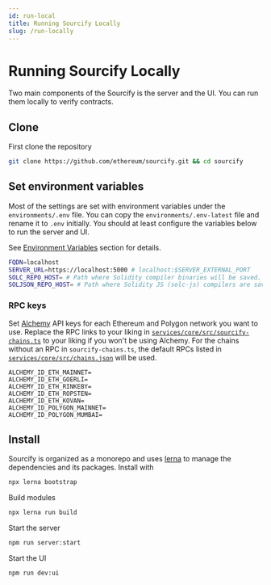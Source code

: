 ```yaml
---
id: run-local
title: Running Sourcify Locally
slug: /run-locally
---
```


# Running Sourcify Locally

Two main components of the Sourcify is the server and the UI. You can run them locally to verify contracts.

## Clone

First clone the repository

```bash
git clone https://github.com/ethereum/sourcify.git && cd sourcify
```

## Set environment variables

Most of the settings are set with environment variables under the `environments/.env` file. You can copy the `environments/.env-latest` file and rename it to `.env` initially. You should at least configure the variables below to run the server and UI.

See [Environment Variables](/docs/env-vars) section for details.

```bash
FQDN=localhost
SERVER_URL=https://localhost:5000 # localhost:$SERVER_EXTERNAL_PORT
SOLC_REPO_HOST= # Path where Solidity compiler binaries will be saved. e.g. /home/user/solc/bin
SOLJSON_REPO_HOST= # Path where Solidity JS (solc-js) compilers are saved e.g. /home/user/solc/js
```

### RPC keys

Set [Alchemy](https://www.alchemy.com/) API keys for each Ethereum and Polygon network you want to use. Replace the RPC links to your liking in [`services/core/src/sourcify-chains.ts`](https://github.com/ethereum/sourcify/blob/master/services/core/src/sourcify-chains.ts) to your liking if you won't be using Alchemy. For the chains without an RPC in `sourcify-chains.ts`, the default RPCs listed in [`services/core/src/chains.json`](https://github.com/ethereum/sourcify/blob/master/services/core/src/chains.json) will be used.

```
ALCHEMY_ID_ETH_MAINNET=
ALCHEMY_ID_ETH_GOERLI=
ALCHEMY_ID_ETH_RINKEBY=
ALCHEMY_ID_ETH_ROPSTEN=
ALCHEMY_ID_ETH_KOVAN=
ALCHEMY_ID_POLYGON_MAINNET=
ALCHEMY_ID_POLYGON_MUMBAI=
```

## Install

Sourcify is organized as a monorepo and uses [lerna](https://github.com/lerna/lerna) to manage the dependencies and its packages. Install with

```bash
npx lerna bootstrap
```

Build modules

```bash
npx lerna run build
```

Start the server

```bash
npm run server:start
```

Start the UI

```bash
npm run dev:ui
```
